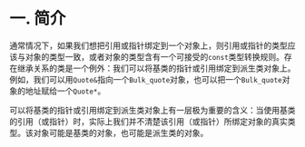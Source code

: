 # 一. 简介

通常情况下，如果我们想把引用或指针绑定到一个对象上，则引用或指针的类型应该与对象的类型一致，或者对象的类型含有一个可接受的`const`类型转换规则。存在继承关系的类是一个例外：我们可以将基类的指针或引用绑定到派生类对象上。例如，我们可以用`Quote&`指向一个`Bulk_quote`对象，也可以把一个`Bulk_quote`对象的地址赋给一个`Quote*`。

可以将基类的指针或引用绑定到派生类对象上有一层极为重要的含义：当使用基类的引用（或指针）时，实际上我们并不清楚该引用（或指针）所绑定对象的真实类型。该对象可能是基类的对象，也可能是派生类的对象。